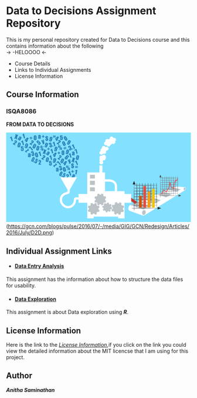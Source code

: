 # **Data to Decisions Assignment Repository**

 This is my personal repository created for Data to Decisions course and this contains information about the following  
 -> -HELOOOO <-
 * Course Details
 * Links to Individual Assignments
 * License Information
 
 
## **Course Information**

### **ISQA8086**

**FROM DATA TO DECISIONS**

![image](https://github.com/anitha1987/anithaD2D/blob/master/D2D.png)
(https://gcn.com/blogs/pulse/2016/07/-/media/GIG/GCN/Redesign/Articles/2016/July/D2D.png)


## **Individual Assignment Links**

* #### [**Data Entry Analysis**]() 

This assignment has the information about how to structure the data files for usability.
 
* #### [**Data Exploration**]() 

This assignment is about Data exploration using **_R_**.
 
## **License Information**

 Here is the link to the [_License Information_](https://github.com/anitha1987/anithaD2D/blob/master/LICENSE),if you click on the link you  could view the detailed information about the MIT licencse that I am using for this project.

## **Author**

**_Anitha Saminathan_**






